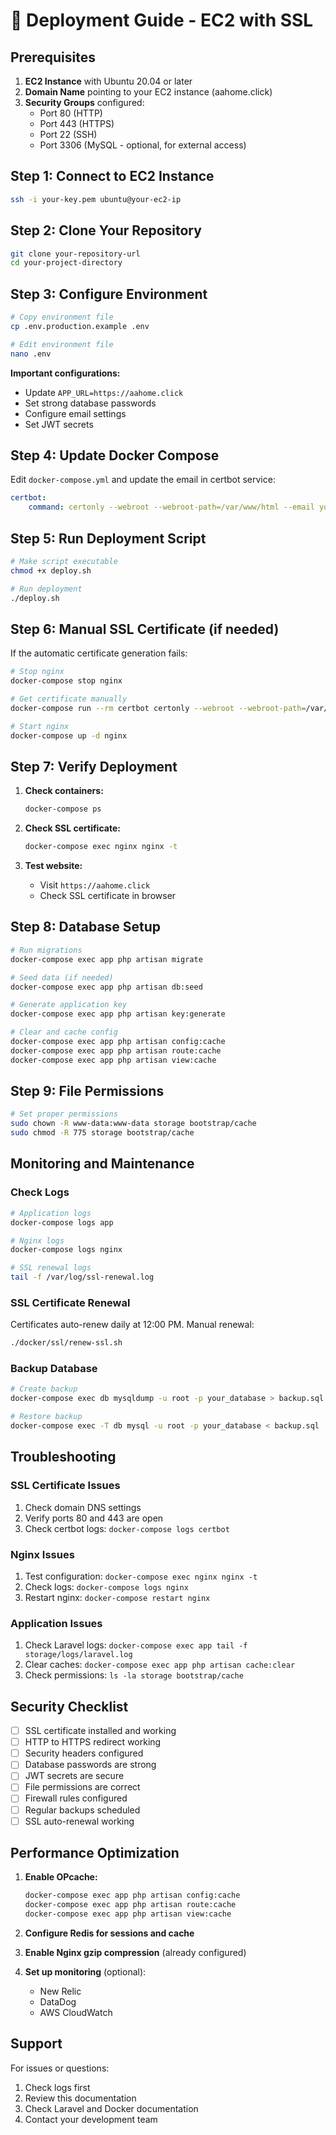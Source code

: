 # 🚀 Deployment Guide - EC2 with SSL

## Prerequisites

1. **EC2 Instance** with Ubuntu 20.04 or later
2. **Domain Name** pointing to your EC2 instance (aahome.click)
3. **Security Groups** configured:
    - Port 80 (HTTP)
    - Port 443 (HTTPS)
    - Port 22 (SSH)
    - Port 3306 (MySQL - optional, for external access)

## Step 1: Connect to EC2 Instance

```bash
ssh -i your-key.pem ubuntu@your-ec2-ip
```

## Step 2: Clone Your Repository

```bash
git clone your-repository-url
cd your-project-directory
```

## Step 3: Configure Environment

```bash
# Copy environment file
cp .env.production.example .env

# Edit environment file
nano .env
```

**Important configurations:**

-   Update `APP_URL=https://aahome.click`
-   Set strong database passwords
-   Configure email settings
-   Set JWT secrets

## Step 4: Update Docker Compose

Edit `docker-compose.yml` and update the email in certbot service:

```yaml
certbot:
    command: certonly --webroot --webroot-path=/var/www/html --email your-email@example.com --agree-tos --no-eff-email -d aahome.click -d www.aahome.click
```

## Step 5: Run Deployment Script

```bash
# Make script executable
chmod +x deploy.sh

# Run deployment
./deploy.sh
```

## Step 6: Manual SSL Certificate (if needed)

If the automatic certificate generation fails:

```bash
# Stop nginx
docker-compose stop nginx

# Get certificate manually
docker-compose run --rm certbot certonly --webroot --webroot-path=/var/www/html --email your-email@example.com --agree-tos --no-eff-email -d aahome.click -d www.aahome.click

# Start nginx
docker-compose up -d nginx
```

## Step 7: Verify Deployment

1. **Check containers:**

    ```bash
    docker-compose ps
    ```

2. **Check SSL certificate:**

    ```bash
    docker-compose exec nginx nginx -t
    ```

3. **Test website:**
    - Visit `https://aahome.click`
    - Check SSL certificate in browser

## Step 8: Database Setup

```bash
# Run migrations
docker-compose exec app php artisan migrate

# Seed data (if needed)
docker-compose exec app php artisan db:seed

# Generate application key
docker-compose exec app php artisan key:generate

# Clear and cache config
docker-compose exec app php artisan config:cache
docker-compose exec app php artisan route:cache
docker-compose exec app php artisan view:cache
```

## Step 9: File Permissions

```bash
# Set proper permissions
sudo chown -R www-data:www-data storage bootstrap/cache
sudo chmod -R 775 storage bootstrap/cache
```

## Monitoring and Maintenance

### Check Logs

```bash
# Application logs
docker-compose logs app

# Nginx logs
docker-compose logs nginx

# SSL renewal logs
tail -f /var/log/ssl-renewal.log
```

### SSL Certificate Renewal

Certificates auto-renew daily at 12:00 PM. Manual renewal:

```bash
./docker/ssl/renew-ssl.sh
```

### Backup Database

```bash
# Create backup
docker-compose exec db mysqldump -u root -p your_database > backup.sql

# Restore backup
docker-compose exec -T db mysql -u root -p your_database < backup.sql
```

## Troubleshooting

### SSL Certificate Issues

1. Check domain DNS settings
2. Verify ports 80 and 443 are open
3. Check certbot logs: `docker-compose logs certbot`

### Nginx Issues

1. Test configuration: `docker-compose exec nginx nginx -t`
2. Check logs: `docker-compose logs nginx`
3. Restart nginx: `docker-compose restart nginx`

### Application Issues

1. Check Laravel logs: `docker-compose exec app tail -f storage/logs/laravel.log`
2. Clear caches: `docker-compose exec app php artisan cache:clear`
3. Check permissions: `ls -la storage bootstrap/cache`

## Security Checklist

-   [ ] SSL certificate installed and working
-   [ ] HTTP to HTTPS redirect working
-   [ ] Security headers configured
-   [ ] Database passwords are strong
-   [ ] JWT secrets are secure
-   [ ] File permissions are correct
-   [ ] Firewall rules configured
-   [ ] Regular backups scheduled
-   [ ] SSL auto-renewal working

## Performance Optimization

1. **Enable OPcache:**

    ```bash
    docker-compose exec app php artisan config:cache
    docker-compose exec app php artisan route:cache
    docker-compose exec app php artisan view:cache
    ```

2. **Configure Redis for sessions and cache**

3. **Enable Nginx gzip compression** (already configured)

4. **Set up monitoring** (optional):
    - New Relic
    - DataDog
    - AWS CloudWatch

## Support

For issues or questions:

1. Check logs first
2. Review this documentation
3. Check Laravel and Docker documentation
4. Contact your development team
